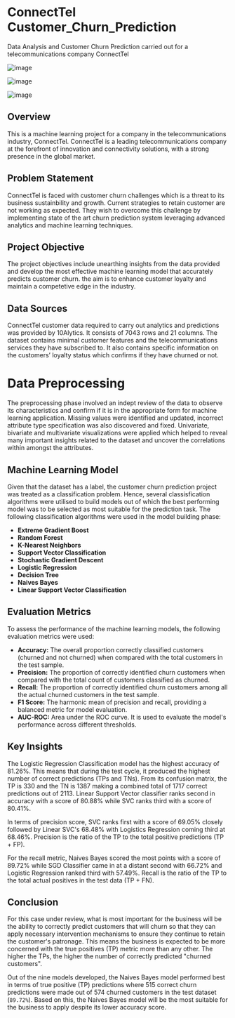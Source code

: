 # ConnectTel Customer_Churn_Prediction
Data Analysis and Customer Churn Prediction carried out for a telecommunications company ConnectTel


![image](https://github.com/mokore/Customer_Churn_Prediction/assets/159819689/0db56cc0-df91-4265-8951-7a242cbc8ee6)


![image](https://github.com/mokore/Customer_Churn_Prediction/assets/159819689/b43aa6c7-d7f7-4a44-b705-1d95e637dcbe)


![image](https://github.com/mokore/Customer_Churn_Prediction/assets/159819689/fdb044bf-87c5-4daf-97ce-6a30ce271888)


## Overview
This is a machine learning project for a company in the telecommunications industry, ConnectTel. ConnectTel is a leading telecommunications company at the forefront of innovation and connectivity solutions, with a strong presence in the global market.

## Problem Statement
ConnectTel is faced with customer churn challenges which is a threat to its business sustainbility and growth. Current strategies to retain customer are not working as expected. They wish to overcome this challenge by implementing state of the art churn prediction system leveraging advanced analytics and machine learning techniques.

## Project Objective
The project objectives include unearthing insights from the data provided and develop the most effective machine learning model that accurately predicts customer churn. the aim is to enhance customer loyalty and maintain a competetive edge in the industry.

## Data Sources
ConnectTel customer data required to carry out analytics and predictions was provided by 10Alytics. It consists of 7043 rows and 21 columns. The dataset contains minimal customer features and the telecommunications services they have subscribed to. It also contains specific information on the customers’ loyalty status which confirms if they have churned or not.

# Data Preprocessing
The preprocessing phase involved an indept review of the data to observe its characteristics and confirm if it is in the appropriate form for machine learning application. Missing values were identified and updated, incorrect attribute type specification was also discovered and fixed. Univariate, bivariate and multivariate visualizations were applied which helped to reveal many important insights related to the dataset and uncover the correlations within amongst the attributes.

## Machine Learning Model
Given that the dataset has a label, the customer churn prediction project was treated as a classification problem. Hence, several classisfication algorithms were utilised to build models out of which the best performing model was to be selected as most suitable for the prediction task. The following classification algorithms were used in the model building phase:

- **Extreme Gradient Boost**
- **Random Forest**
- **K-Nearest Neighbors**
- **Support Vector Classification**
- **Stochastic Gradient Descent**
- **Logistic Regression**
- **Decision Tree**
- **Naives Bayes**
- **Linear Support Vector Classification**

## Evaluation Metrics
To assess the performance of the machine learning models, the following evaluation metrics were used:

- **Accuracy:** The overall proportion correctly classified customers (churned and not churned) when compared with the total customers in the test sample.
- **Precision:** The proportion of correctly identified churn customers when compared with the total count of customers classified as churned.
- **Recall:** The proportion of correctly identified churn customers among all the actual churned customers in the test sample.
- **F1 Score:** The harmonic mean of precision and recall, providing a balanced metric for model evaluation.
- **AUC-ROC:** Area under the ROC curve. It is used to evaluate the model's performance across different thresholds. 

## Key Insights
The Logistic Regression Classification model has the highest accuracy of 81.26%. This means that during the test cycle, it produced the highest number of correct predictions (TPs and TNs). From its confusion matrix, the TP is 330 and the TN is 1387 making a combined total of 1717 correct predictions out of 2113. Linear Support Vector classifier ranks second in accuracy with a score of 80.88% while SVC ranks third with a score of 80.41%.

In terms of precision score, SVC ranks first with a score of 69.05% closely followed by Linear SVC's 68.48% with Logistics Regression coming third at 68.46%. Precision is the ratio of the TP to the total positive predictions (TP + FP).

For the recall metric, Naives Bayes scored the most points with a score of 89.72% while SGD Classifier came in at a distant second with 66.72% and Logistic Regression ranked third with 57.49%. Recall is the ratio of the TP to the total actual positives in the test data (TP + FN).

## Conclusion
For this case under review, what is most important for the business will be the ability to correctly predict customers that will churn so that they can apply necessary intervention mechanisms to ensure they continue to retain the customer's patronage. This means the business is expected to be more concerned with the true positives (TP) metric more than any other. The higher the TPs, the higher the number of correctly predicted "churned customers".

Out of the nine models developed, the Naives Bayes model performed best in terms of true positive (TP) predictions where 515 correct churn predictions were made out of 574 churned customers in the test dataset (`89.72%`). Based on this, the Naives Bayes model will be the most suitable for the business to apply despite its lower accuracy score.

